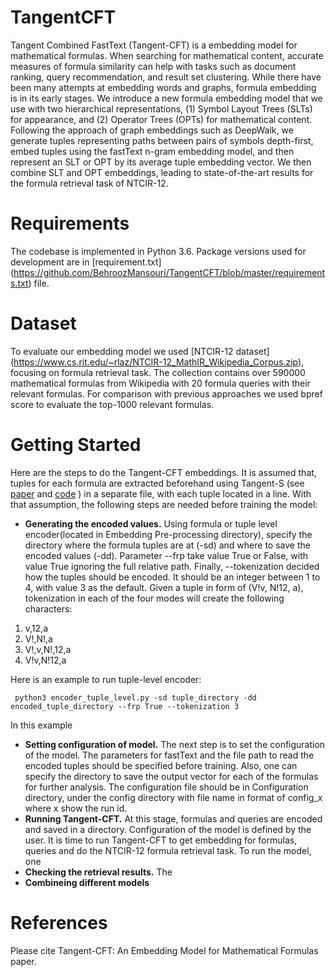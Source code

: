 # TangentCFT
Tangent Combined FastText (Tangent-CFT) is a embedding model for mathematical formulas. When searching for mathematical content, accurate measures of formula similarity can help with tasks such as document ranking, query recommendation, and result set clustering. While there have been many attempts at embedding words and graphs, formula embedding is in its early stages. 
We introduce a new formula embedding model that we use with two hierarchical representations, (1) Symbol Layout Trees (SLTs) for appearance, and (2) Operator Trees (OPTs) for mathematical content. Following the approach of graph embeddings such as DeepWalk, we generate tuples representing paths between pairs of symbols depth-first, embed tuples using the fastText n-gram embedding model, and then represent an SLT or OPT by its average tuple embedding vector. We then combine SLT and OPT embeddings, leading to state-of-the-art results for the formula retrieval task of NTCIR-12.

# Requirements
The codebase is implemented in Python 3.6. Package versions used for development are in [requirement.txt] (https://github.com/BehroozMansouri/TangentCFT/blob/master/requirements.txt) file.

# Dataset
To evaluate our embedding model we used [NTCIR-12 dataset] (https://www.cs.rit.edu/~rlaz/NTCIR-12_MathIR_Wikipedia_Corpus.zip), focusing on formula retrieval task. The collection contains over 590000 mathematical formulas from Wikipedia with 20 formula queries with their relevant formulas. For comparison with previous approaches we used bpref score to evaluate the top-1000 relevant formulas. 

# Getting Started
Here are the steps to do the Tangent-CFT embeddings. It is assumed that, tuples for each formula are extracted beforehand using Tangent-S (see [paper](https://dl.acm.org/citation.cfm?id=3080748) and [code](https://www.cs.rit.edu/~dprl/files/release_tangent_S.zip) ) in a separate file, with each tuple located in a line. With that assumption, the following steps are needed before training the model:

* **Generating the encoded values.** Using formula or tuple level encoder(located in Embedding Pre-processing directory), specify the directory where the formula tuples are at (-sd) and where to save the encoded values (-dd). Parameter --frp take value True or False, with value True ignoring the full relative path. Finally, --tokenization decided how the tuples should be encoded. It should be an integer between 1 to 4, with value 3 as the default. Given a tuple in form of (V!v, N!12, a), tokenization in each of the four modes will create the following characters:
 1. v,12,a
 2. V!,N!,a
 3. V!,v,N!,12,a
 4. V!v,N!12,a

Here is an example to run tuple-level encoder:

```
 python3 encoder_tuple_level.py -sd tuple_directory -dd encoded_tuple_directory --frp True --tokenization 3
```

In this example 

* **Setting configuration of model.** The next step is to set the configuration of the model. The parameters for fastText and the file path to read the encoded tuples should be specified before training. Also, one can specify the directory to save the output vector for each of the formulas for further analysis. The configuration file should be in Configuration directory, under the config directory with file name in format of config_x where x show the run id.
* **Running Tangent-CFT.** At this stage, formulas and queries are encoded and saved in a directory. Configuration of the model is defined by the user. It is time to run Tangent-CFT to get embedding for formulas, queries and do the NTCIR-12 formula retrieval task. To run the model, one 
* **Checking the retrieval results.** The 
* **Combineing different models**

# References
Please cite Tangent-CFT: An Embedding Model for Mathematical Formulas paper.
